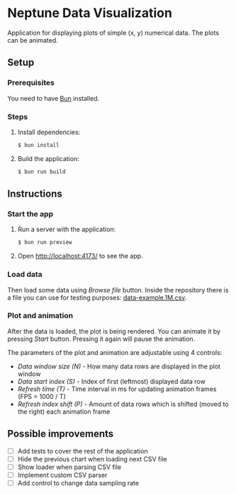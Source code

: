 # Neptune Data Visualization

Application for displaying plots of simple (x, y) numerical data. The plots can be animated.

## Setup

### Prerequisites

You need to have [Bun](https://bun.com/) installed.

### Steps

1. Install dependencies:
   ```bash
   $ bun install
   ```
2. Build the application:
   ```bash
   $ bun run build
   ```

## Instructions

### Start the app

1. Run a server with the application:
   ```bash
   $ bun run preview
   ```
2. Open [http://localhost:4173/](http://localhost:4173) to see the app.

### Load data

Then load some data using _Browse file_ button. Inside the repository there is a file you can use for testing purposes:
[data-example.1M.csv](https://github.com/robertjk/neptune-data-visualization/blob/master/data-example.1M.csv).

### Plot and animation

After the data is loaded, the plot is being rendered. You can animate it by pressing _Start_ button. Pressing it again will
pause the animation.

The parameters of the plot and animation are adjustable using 4 controls:

- _Data window size (N)_ - How many data rows are displayed in the plot window
- _Data start index (S)_ - Index of first (leftmost) displayed data row
- _Refresh time (T)_ - Time interval in ms for updating animation frames (FPS = 1000 / T)
- _Refresh index shift (P)_ - Amount of data rows which is shifted (moved to the right) each
  animation frame

## Possible improvements

- [ ] Add tests to cover the rest of the application
- [ ] Hide the previous chart when loading next CSV file
- [ ] Show loader when parsing CSV file
- [ ] Implement custom CSV parser
- [ ] Add control to change data sampling rate
